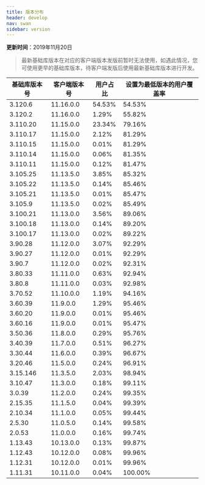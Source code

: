 ```yaml
---
title: 版本分布
header: develop
nav: swan
sidebar: version
---
```

**更新时间**：2019年11月20日

> 最新基础库版本在对应的客户端版本发版前暂时无法使用，如遇此情况，您可使用更早的基础库版本，待客户端发版后使用最新基础库版本进行开发。
 
|基础库版本号|客户端版本号|用户占比|设置为最低版本的用户覆盖率|
|---|---|---|---|
|3.120.6|11.16.0.0|54.53%|54.53%|
|3.120.2|11.16.0.0|1.29%|55.82%|
|3.110.20|11.15.0.0|23.34%|79.16%|
|3.110.17|11.15.0.0|2.12%|81.29%|
|3.110.15|11.15.0.0|0.01%|81.29%|
|3.110.14|11.15.0.0|0.06%|81.35%|
|3.110.11|11.15.0.0|0.12%|81.47%|
|3.105.25|11.13.5.0|3.85%|85.32%|
|3.105.22|11.13.5.0|0.14%|85.46%|
|3.105.21|11.13.5.0|0.01%|85.47%|
|3.105.9|11.13.5.0|0.02%|85.49%|
|3.100.21|11.13.0.0|3.56%|89.06%|
|3.100.18|11.13.0.0|0.14%|89.20%|
|3.100.17|11.13.0.0|0.02%|89.22%|
|3.90.28|11.12.0.0|3.07%|92.29%|
|3.90.27|11.12.0.0|0.01%|92.29%|
|3.90.7|11.12.0.0|0.02%|92.31%|
|3.80.33|11.11.0.0|0.63%|92.94%|
|3.80.8|11.11.0.0|0.03%|92.98%|
|3.70.52|11.10.0.0|1.19%|94.16%|
|3.60.39|11.9.0.0|1.29%|95.46%|
|3.60.20|11.9.0.0|0.01%|95.46%|
|3.60.16|11.9.0.0|0.01%|95.47%|
|3.50.36|11.8.0.0|0.29%|95.76%|
|3.40.39|11.7.0.0|0.51%|96.27%|
|3.30.44|11.6.0.0|0.39%|96.67%|
|3.20.46|11.5.0.0|0.24%|96.91%|
|3.15.146|11.3.5.0|2.03%|98.94%|
|3.10.47|11.3.0.0|0.18%|99.11%|
|3.0.39|11.2.0.0|0.24%|99.35%|
|2.15.35|11.1.5.0|0.04%|99.39%|
|2.10.34|11.1.0.0|0.05%|99.44%|
|2.5.30|11.0.5.0|0.14%|99.58%|
|2.0.53|11.0.0.0|0.16%|99.74%|
|1.13.43|10.13.0.0|0.13%|99.87%|
|1.12.43|10.12.0.0|0.08%|99.96%|
|1.12.31|10.12.0.0|0.01%|99.96%|
|1.11.31|10.11.0.0|0.04%|100.00%|